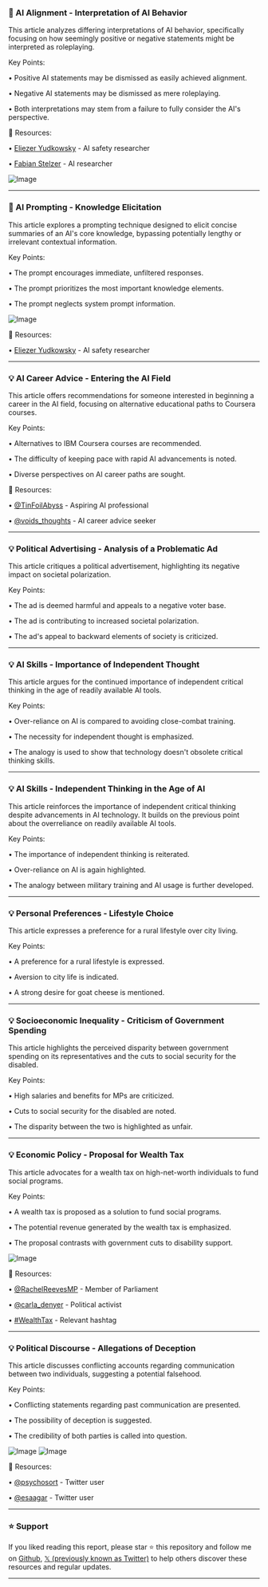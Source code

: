 ### 🤖 AI Alignment - Interpretation of AI Behavior

This article analyzes differing interpretations of AI behavior, specifically focusing on how seemingly positive or negative statements might be interpreted as roleplaying.

Key Points:

•  Positive AI statements may be dismissed as easily achieved alignment.


•  Negative AI statements may be dismissed as mere roleplaying.


•  Both interpretations may stem from a failure to fully consider the AI's perspective.


🔗 Resources:

• [Eliezer Yudkowsky](https://x.com/ESYudkowsky) - AI safety researcher


• [Fabian Stelzer](https://x.com/fabianstelzer) - AI researcher


![Image](https://pbs.twimg.com/media/Gm6auzGX0AIzgAQ?format=jpg&name=900x900)


---

### 🤖 AI Prompting -  Knowledge Elicitation

This article explores a prompting technique designed to elicit concise summaries of an AI's core knowledge, bypassing potentially lengthy or irrelevant contextual information.

Key Points:

• The prompt encourages immediate, unfiltered responses.


• The prompt prioritizes the most important knowledge elements.


• The prompt neglects system prompt information.


![Image](https://pbs.twimg.com/media/Gm8eEjEbYAAsfSg?format=jpg&name=small)

🔗 Resources:

• [Eliezer Yudkowsky](https://x.com/ESYudkowsky) - AI safety researcher


---

### 💡 AI Career Advice -  Entering the AI Field

This article offers recommendations for someone interested in beginning a career in the AI field, focusing on alternative educational paths to Coursera courses.

Key Points:

•  Alternatives to IBM Coursera courses are recommended.


•  The difficulty of keeping pace with rapid AI advancements is noted.


•  Diverse perspectives on AI career paths are sought.


🔗 Resources:

• [@TinFoilAbyss](https://x.com/TinFoilAbyss) - Aspiring AI professional


• [@voids_thoughts](https://x.com/voids_thoughts) - AI career advice seeker


---

### 💡 Political Advertising -  Analysis of a Problematic Ad

This article critiques a political advertisement, highlighting its negative impact on societal polarization.

Key Points:

• The ad is deemed harmful and appeals to a negative voter base.


• The ad is contributing to increased societal polarization.


•  The ad's appeal to backward elements of society is criticized.



---

### 💡 AI Skills -  Importance of Independent Thought

This article argues for the continued importance of independent critical thinking in the age of readily available AI tools.

Key Points:

• Over-reliance on AI is compared to avoiding close-combat training.


•  The necessity for independent thought is emphasized.


• The analogy is used to show that technology doesn't obsolete critical thinking skills.


---

### 💡 AI Skills - Independent Thinking in the Age of AI

This article reinforces the importance of independent critical thinking despite advancements in AI technology.  It builds on the previous point about the overreliance on readily available AI tools.


Key Points:


•  The importance of independent thinking is reiterated.


•  Over-reliance on AI is again highlighted.


•  The analogy between military training and AI usage is further developed.


---

### 💡 Personal Preferences -  Lifestyle Choice

This article expresses a preference for a rural lifestyle over city living.

Key Points:

•  A preference for a rural lifestyle is expressed.


•  Aversion to city life is indicated.


•  A strong desire for goat cheese is mentioned.


---

### 💡 Socioeconomic Inequality -  Criticism of Government Spending

This article highlights the perceived disparity between government spending on its representatives and the cuts to social security for the disabled.

Key Points:

•  High salaries and benefits for MPs are criticized.


•  Cuts to social security for the disabled are noted.


•  The disparity between the two is highlighted as unfair.


---

### 💡 Economic Policy -  Proposal for Wealth Tax

This article advocates for a wealth tax on high-net-worth individuals to fund social programs.

Key Points:

•  A wealth tax is proposed as a solution to fund social programs.


•  The potential revenue generated by the wealth tax is emphasized.


•  The proposal contrasts with government cuts to disability support.


![Image](https://pbs.twimg.com/media/Gm5x_PQWIAAVjDp?format=jpg&name=small)

🔗 Resources:

• [@RachelReevesMP](https://x.com/RachelReevesMP) - Member of Parliament


• [@carla_denyer](https://x.com/carla_denyer) -  Political activist


• [#WealthTax](https://x.com/hashtag/WealthTax?src=hashtag_click) - Relevant hashtag


---

### 💡 Political Discourse -  Allegations of Deception

This article discusses conflicting accounts regarding communication between two individuals, suggesting a potential falsehood.

Key Points:

•  Conflicting statements regarding past communication are presented.


•  The possibility of deception is suggested.


•  The credibility of both parties is called into question.


![Image](https://pbs.twimg.com/media/Gm6SHF_XAAAIKZB?format=jpg&name=small)
![Image](https://pbs.twimg.com/media/Gm6SHGwWAAAn-Xl?format=jpg&name=small)

🔗 Resources:

• [@psychosort](https://x.com/psychosort) - Twitter user


• [@esaagar](https://x.com/esaagar) - Twitter user


---

### ⭐️ Support

If you liked reading this report, please star ⭐️ this repository and follow me on [Github](https://github.com/Drix10), [𝕏 (previously known as Twitter)](https://x.com/DRIX_10_) to help others discover these resources and regular updates.

---